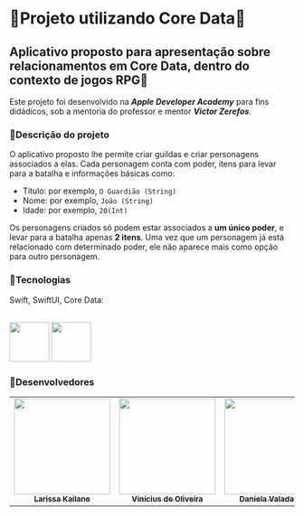 <h1>📌Projeto utilizando Core Data📌</h1>
<h2> Aplicativo proposto para apresentação sobre relacionamentos em Core Data, dentro do contexto de jogos RPG🎲</h2>

Este projeto foi desenvolvido na **_Apple Developer Academy_** para fins didádicos, sob a mentoria do professor e mentor **_Victor Zerefos_**.

<h3>🔴Descrição do projeto</h3>
O aplicativo proposto lhe permite criar guildas e criar personagens associados a elas. Cada personagem conta com poder, itens para levar para a batalha e informações básicas como:

- Título: por exemplo, `O Guardião (String)`
- Nome: por exemplo, `João (String)`
- Idade: por exemplo, `20(Int)`

Os personagens criados só podem estar associados a **um único poder**, e levar para a batalha apenas **2 itens**. Uma vez que um personagem já está relacionado com determinado poder, ele não aparece mais como opção para outro personagem.

<h3>🔴Tecnologias</h3>
Swift, SwiftUI, Core Data:</br></br>

<img src="https://cdn.jsdelivr.net/gh/devicons/devicon@latest/icons/swift/swift-original.svg" width="70" height="70"/> <img src="https://miro.medium.com/v2/resize:fit:300/1*nm4j_6GfwWpqhuSPlbO-sg.png" width="70" height="70"/>
          


<h3>🔴Desenvolvedores</h3>

<table>
  <tr>
    <td align="center">
      <a href="https://github.com/Larissa-Kailane">
        <img src="https://github.com/user-attachments/assets/01d59d89-b2b0-4c2f-b36a-224d4a3c3089" width="170"/><br/>
        <sub><b>Larissa Kailane</b></sub>
      </a>
    </td>
    <td align="center">
      <a href="https://github.com/vini-151">
        <img src="https://github.com/user-attachments/assets/bb80f5b2-32ae-493f-beaa-7d1a3cafe53f" width="170"/><br/>
        <sub><b>Vinícius de Oliveira</b></sub>
      </a>
    </td>
    <td align="center">
      <a href="https://github.com/XINADX">
        <img src="https://github.com/user-attachments/assets/eb74a7c7-225f-4a34-8e35-1572c69e93bd" width="170"/><br/>
        <sub><b>Daniela Valadares</b></sub>
      </a>
    </td>
    <td align="center">
      <a href="https://github.com/Ph-Alves">
        <img src="https://github.com/user-attachments/assets/b7d65d68-ecf8-4ac3-82c4-197f53ed0fba" width="170"/><br/>
        <sub><b>Paulo Henrique</b></sub>
      </a>
    </td>
    <td align="center">
      <a href="https://github.com/Micael-Martins">
        <img src="https://github.com/user-attachments/assets/95c59e55-70f5-48e7-a85d-da4c61e030a2" width="170"/><br/>
        <sub><b>Micael Martins</b></sub>
      </a>
    </td>
  </tr>
</table>
